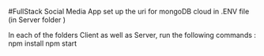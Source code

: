 #FullStack Social Media App
set up the uri for mongoDB cloud in .ENV file (in Server folder )

In each of the folders Client as well as Server, run the following commands :
npm install
npm start